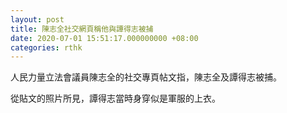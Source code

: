 ```yaml
---
layout: post
title: 陳志全社交網頁稱他與譚得志被捕
date: 2020-07-01 15:51:17.000000000 +08:00
categories: rthk
---
```


人民力量立法會議員陳志全的社交專頁帖文指，陳志全及譚得志被捕。

從貼文的照片所見，譚得志當時身穿似是軍服的上衣。
